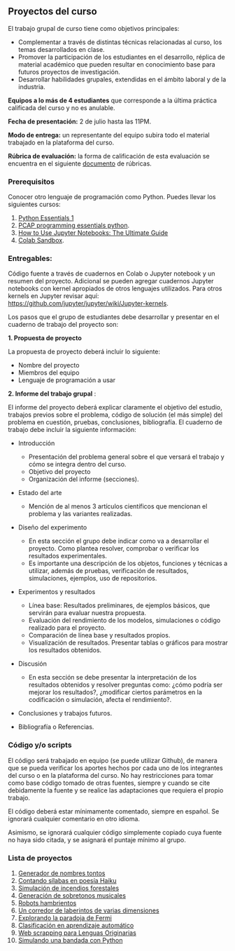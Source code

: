## Proyectos del curso 

El trabajo grupal de curso tiene como objetivos principales:

- Complementar a través de distintas técnicas relacionadas al curso, los temas desarrollados en clase.
- Promover la participación de los estudiantes en el desarrollo, réplica de material académico que pueden resultar en conocimiento base para futuros proyectos de investigación.
- Desarrollar habilidades grupales, extendidas en el ámbito laboral y de la industria.

**Equipos a lo más de 4 estudiantes** que corresponde a la última práctica calificada del curso y no es anulable.

**Fecha de presentación:** 2 de julio hasta las 11PM. 

**Modo de entrega:** un representante del equipo subira todo el material trabajado en la plataforma del curso.

**Rúbrica de evaluación:** la forma de calificación  de esta evaluación se encuentra en el siguiente [documento](https://gist.github.com/kapumota/e7bc21222c8efa4df3d4f0b7d18da0ba) de rúbricas.

### Prerequisitos

Conocer otro lenguaje de programación como Python. Puedes llevar los siguientes cursos:

  1.  [Python Essentials 1](https://skillsforall.com/course/python-essentials-1?courseLang=en-US) 
  2.  [PCAP programming essentials python](https://www.netacad.com/courses/programming/pcap-programming-essentials-python). 
  3.  [How to Use Jupyter Notebooks: The Ultimate Guide](https://www.datacamp.com/tutorial/tutorial-jupyter-notebook)
  4.  [Colab Sandbox](https://colab.research.google.com/).

### Entregables:

Código fuente a través de cuadernos en Colab o Jupyter notebook y un resumen del proyecto. 
Adicional se pueden agregar cuadernos Jupyter notebooks con kernel apropiados de otros lenguajes utilizados. 
Para otros kernels en Jupyter revisar aquí: https://github.com/jupyter/jupyter/wiki/Jupyter-kernels. 


Los pasos que el grupo de estudiantes debe desarrollar y presentar en el cuaderno de trabajo del proyecto son:

**1. Propuesta de proyecto**

La propuesta de proyecto deberá incluir lo siguiente:

- Nombre del proyecto
- Miembros del equipo
- Lenguaje de programación a usar

**2. Informe del trabajo grupal** :

El informe del proyecto deberá explicar claramente el objetivo del estudio, trabajos previos sobre el problema, código de solución (el más simple) del problema en cuestión, pruebas, conclusiones, 
bibliografía. El cuaderno de trabajo  debe incluir la siguiente información:

* Introducción
  - Presentación del problema general sobre el que versará el trabajo y cómo se integra dentro  del curso.
  - Objetivo del proyecto
  - Organización del informe (secciones).
  
* Estado del arte
  - Mención de al menos 3 artículos científicos que mencionan el problema y las variantes realizadas.

* Diseño del experimento
  - En esta sección el grupo debe indicar como va a desarrollar el proyecto. Como plantea resolver, comprobar o verificar los resultados experimentales. 
  - Es importante una descripción de los objetos, funciones y técnicas a utilizar, además de pruebas, verificación de resultados, simulaciones, ejemplos, uso de repositorios. 

* Experimentos y resultados
  - Línea base: Resultados preliminares, de ejemplos básicos, que servirán para evaluar nuestra propuesta. 
  - Evaluación del rendimiento de los modelos, simulaciones o código realizado para el proyecto.
  - Comparación de línea base y resultados propios. 
  - Visualización de resultados. Presentar tablas o gráficos para mostrar los resultados obtenidos. 

* Discusión
  - En esta sección se debe presentar la interpretación de los resultados obtenidos y resolver preguntas como: ¿cómo podría ser mejorar los resultados?, 
  ¿modificar ciertos parámetros en la codificación o simulación, afecta el rendimiento?.

* Conclusiones y trabajos futuros.

* Bibliografía o Referencias. 


### Código y/o scripts

El código será trabajado en equipo (se puede utilizar Github), de manera que se pueda verificar los aportes hechos por cada uno de los integrantes del curso o en la plataforma del curso.
No hay restricciones para tomar como base código tomado de otras fuentes, siempre y cuando se cite debidamente la fuente y se realice las adaptaciones que requiera el propio trabajo. 


El código deberá estar mínimamente comentado, siempre en español. Se ignorará cualquier comentario en otro idioma.

Asimismo, se ignorará cualquier código simplemente copiado cuya fuente no haya sido citada, y se asignará el puntaje mínimo al grupo.


### Lista de proyectos

1. [Generador de nombres tontos](https://gist.github.com/kapumota/cc5a5d6ad69248a2547282160cc39d1e)
2. [Contando sílabas en poesía Haiku](https://gist.github.com/kapumota/074eb3e9d0e9231dd09e76aa37dfbab7)
3. [Simulación de incendios forestales](https://gist.github.com/kapumota/6a3dd3d730a59bc448b9191badd5ab92)
4. [Generación de sobretonos musicales](https://gist.github.com/kapumota/4ab930656cbd461becc7bb5a14b1d523)
5. [Robots hambrientos](https://gist.github.com/kapumota/f5fdf8fe66c88de32896ec5f9e946ad2)
6. [Un corredor de laberintos de varias dimensiones](https://gist.github.com/kapumota/0256a3e0e34dce4eb4fe378b1a7cc500)
7. [Explorando la paradoja de Fermi](https://gist.github.com/kapumota/29af2581ed5a4f2c537ad8c59eac8392)
8. [Clasificación en aprendizaje automático](https://gist.github.com/kapumota/8bfd97cad65f332212054f67a1a0745f)
9. [Web scrapping para Lenguas Originarias](https://gist.github.com/kapumota/73ff0e65d55e51f9e7d66752bf0b5ae6)
10. [Simulando una bandada con Python](https://gist.github.com/kapumota/6845014ba6c769ab59b265236e438918)








